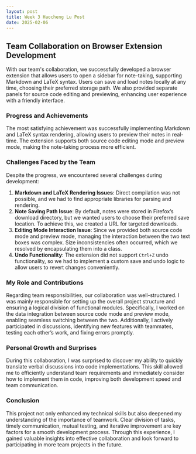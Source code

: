 ```yaml
---
layout: post
title: Week 3 Haocheng Lu Post
date: 2025-02-06
---
```


## Team Collaboration on Browser Extension Development

With our team's collaboration, we successfully developed a browser extension that allows users to open a sidebar for note-taking, supporting Markdown and LaTeX syntax. Users can save and load notes locally at any time, choosing their preferred storage path. We also provided separate panels for source code editing and previewing, enhancing user experience with a friendly interface.
<!--more-->
### Progress and Achievements

The most satisfying achievement was successfully implementing Markdown and LaTeX syntax rendering, allowing users to preview their notes in real-time. The extension supports both source code editing mode and preview mode, making the note-taking process more efficient.

### Challenges Faced by the Team

Despite the progress, we encountered several challenges during development:

1. **Markdown and LaTeX Rendering Issues**: Direct compilation was not possible, and we had to find appropriate libraries for parsing and rendering.
2. **Note Saving Path Issue**: By default, notes were stored in Firefox’s download directory, but we wanted users to choose their preferred save location. To achieve this, we created a URL for targeted downloads.
3. **Editing Mode Interaction Issue**: Since we provided both source code mode and preview mode, managing the interaction between the two text boxes was complex. Size inconsistencies often occurred, which we resolved by encapsulating them into a class.
4. **Undo Functionality**: The extension did not support `Ctrl+Z` undo functionality, so we had to implement a custom save and undo logic to allow users to revert changes conveniently.

### My Role and Contributions

Regarding team responsibilities, our collaboration was well-structured. I was mainly responsible for setting up the overall project structure and ensuring a logical division of functional modules. Specifically, I worked on the data integration between source code mode and preview mode, enabling seamless switching between the two. Additionally, I actively participated in discussions, identifying new features with teammates, testing each other’s work, and fixing errors promptly.

### Personal Growth and Surprises

During this collaboration, I was surprised to discover my ability to quickly translate verbal discussions into code implementations. This skill allowed me to efficiently understand team requirements and immediately consider how to implement them in code, improving both development speed and team communication.

### Conclusion

This project not only enhanced my technical skills but also deepened my understanding of the importance of teamwork. Clear division of tasks, timely communication, mutual testing, and iterative improvement are key factors for a smooth development process. Through this experience, I gained valuable insights into effective collaboration and look forward to participating in more team projects in the future.
